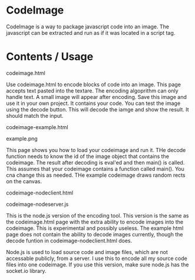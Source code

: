 CodeImage
=========

CodeImage is a way to package javascript code into an image. The javascript can be extracted and run as if it was located in a script tag.

Contents / Usage
================

codeimage.html 

Use codeimage.html to encode blocks of code into an image. This page accepts text pasted into the textare. 
The encoding algoprithm can only handle text. A small image will appear after encoding. Save this image and 
use it in your own project. It contains your code. You can test the image using the decode button. This will
decode the iamge and show the result. It should match the input.

codeimage-example.html

example.png

This page shows you how to load your codeimage and run it. THe decode function needs to know the id of the 
image object that contains the codeimage. The result after decoding is eval'ed and then main() is called.
This assumes that your codeimage contains a function called main(). You cna change this as needed. THe example
codeimage draws random rects on the canvas.

codeimage-nodeclient.html

codeimage-nodeserver.js

This is the node.js version of the encoding tool. This version is the same as the codeimage.html page with the
extra ability to encode images into the codeimage. This is experimental and possibly useless. The example html 
page does not contain the ability to decode images currently, though the decode funtion in codeimage-nodeclient.html
does. 

Node.js is used to load source code and image files, which are not accessable publicly, from a server. I use this
to encode all my source code files into one codeimage. If you use this version, make sure node.js has the 
socket.io library.

